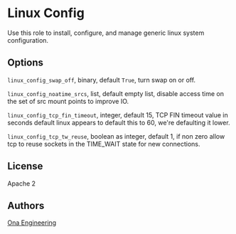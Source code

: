 Linux Config
============

Use this role to install, configure, and manage generic linux system configuration.

Options
-------

`linux_config_swap_off`, binary, default `True`, turn swap on or off.

`linux_config_noatime_srcs`, list, default empty list, disable access time on the set of src mount points to improve IO.

`linux_config_tcp_fin_timeout`, integer, default 15, TCP FIN timeout value in seconds default linux appears to default this to 60, we're defaulting it lower.

`linux_config_tcp_tw_reuse`, boolean as integer, default 1, if non zero allow tcp to reuse sockets in the TIME_WAIT state for new connections.

License
-------

Apache 2

Authors
-------

[Ona Engineering](https://ona.io)
